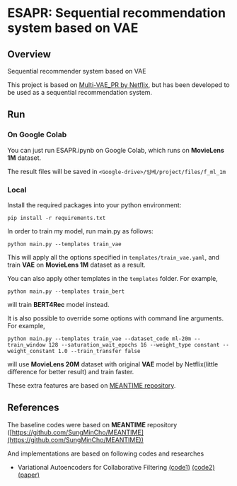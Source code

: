 # ESAPR: Sequential recommendation system based on VAE

## Overview

Sequential recommender system based on VAE

This project is based on [Multi-VAE_PR by Netflix](https://arxiv.org/pdf/1802.05814.pdf), but has been developed to be used as a sequential recommendation system.

## Run

### On Google Colab

You can just run ESAPR.ipynb on Google Colab, which runs on **MovieLens 1M** dataset.

The result files will be saved in `<Google-drive>/임베/project/files/f_ml_1m`


### Local

Install the required packages into your python environment:

```
pip install -r requirements.txt
```


In order to train my model, run main.py as follows:

```
python main.py --templates train_vae
```

This will apply all the options specified in `templates/train_vae.yaml`, and train **VAE** on **MovieLens 1M** dataset as a result.

You can also apply other templates in the `templates` folder. For example,

```
python main.py --templates train_bert
```

will train **BERT4Rec** model instead.

It is also possible to override some options with command line arguments. For example,

```
python main.py --templates train_vae --dataset_code ml-20m --train_window 128 --saturation_wait_epochs 16 --weight_type constant --weight_constant 1.0 --train_transfer false
```

will use **MovieLens 20M** dataset with original **VAE** model by Netflix(little difference for better result) and train faster.

These extra features are based on [MEANTIME repository](https://github.com/SungMinCho/MEANTIME).


## References

The baseline codes were based on **MEANTIME** repository ([https://github.com/SungMinCho/MEANTIME](https://github.com/SungMinCho/MEANTIME))

And implementations are based on following codes and researches
* Variational Autoencoders for Collaborative Filtering [(code1)](https://github.com/younggyoseo/vae-cf-pytorch) [(code2)](https://github.com/dawenl/vae_cf) [(paper)](https://arxiv.org/pdf/1802.05814.pdf)

